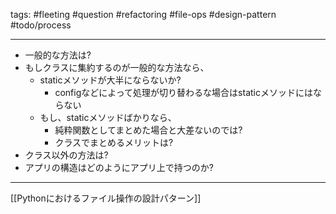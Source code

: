 tags:
	#fleeting
	#question
	#refactoring
	#file-ops
	#design-pattern
	#todo/process 

---

* 一般的な方法は?
* もしクラスに集約するのが一般的な方法なら、
	* staticメソッドが大半にならないか?
		* configなどによって処理が切り替わるな場合はstaticメソッドにはならない
	* もし、staticメソッドばかりなら、
		* 純粋関数としてまとめた場合と大差ないのでは?
		* クラスでまとめるメリットは?
* クラス以外の方法は?
* アプリの構造はどのようにアプリ上で持つのか?

---
[[Pythonにおけるファイル操作の設計パターン]]